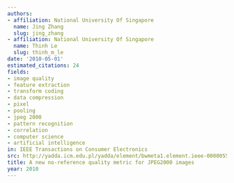 ```yaml
---
authors:
- affiliation: National University Of Singapore
  name: Jing Zhang
  slug: jing_zhang
- affiliation: National University Of Singapore
  name: Thinh Le
  slug: thinh_m_le
date: '2010-05-01'
estimated_citations: 24
fields:
- image quality
- feature extraction
- transform coding
- data compression
- pixel
- pooling
- jpeg 2000
- pattern recognition
- correlation
- computer science
- artificial intelligence
in: IEEE Transactions on Consumer Electronics
src: http://yadda.icm.edu.pl/yadda/element/bwmeta1.element.ieee-000005505996
title: A new no-reference quality metric for JPEG2000 images
year: 2010
---
```

